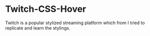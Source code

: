 # Twitch-CSS-Hover
Twitch is a popular stylized streaming platform which from I tried to replicate and learn the stylings.
